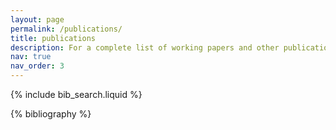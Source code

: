 ```yaml
---
layout: page
permalink: /publications/
title: publications
description: For a complete list of working papers and other publications, please see the CV or Google Scholar.
nav: true
nav_order: 3
---
```


<!-- _pages/publications.md -->

<!-- Bibsearch Feature -->

{% include bib_search.liquid %}

<div class="publications">

{% bibliography %}

</div>
